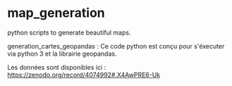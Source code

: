 # map_generation
python scripts to generate beautiful maps.

generation_cartes_geopandas :  Ce code python est conçu pour s'éxecuter via python 3 et la librairie geopandas.

Les données sont disponibles ici : https://zenodo.org/record/4074992#.X4AwPRE6-Uk
